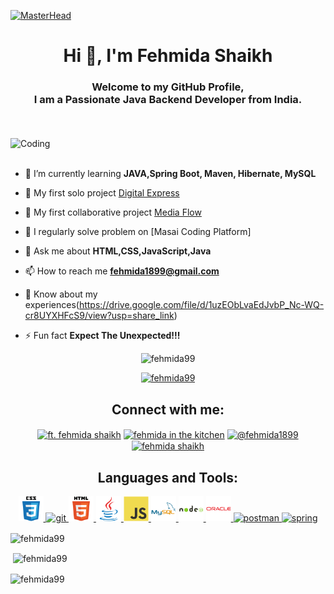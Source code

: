 
[![MasterHead](https://user-images.githubusercontent.com/112754704/216366164-49995ea1-fe74-4732-ba65-872f4f43e95c.png)](https://fehmida99.github.io)


<h1 align="center">Hi 👋, I'm Fehmida Shaikh</h1>
<h3 align="center">Welcome to my GitHub Profile,<br> I am a Passionate Java Backend Developer from India.</h3>
<br><br>




<img align="center" alt="Coding" width="900" height="420"  src="https://i.gifer.com/origin/bc/bca56ffe4a6e2910237482982aa856fe.gif">
<br><br>


- 🌱 I’m currently learning **JAVA,Spring Boot, Maven, Hibernate, MySQL**
- 🔭 My first solo project [Digital Express](https://digital-express-99.netlify.app/)

- 👯 My first collaborative project [Media Flow](https://mediaflow-website.netlify.app/)

- 📝 I regularly solve problem on [Masai Coding Platform]

- 💬 Ask me about **HTML,CSS,JavaScript,Java**

- 📫 How to reach me **fehmida1899@gmail.com**

- 📄 Know about my experiences(https://drive.google.com/file/d/1uzEObLvaEdJvbP_Nc-WQ-cr8UYXHFcS9/view?usp=share_link)

- ⚡ Fun fact **Expect The Unexpected!!!**

<p align="center"> <img src="https://komarev.com/ghpvc/?username=fehmida99&label=Profile%20views&color=0e75b6&style=flat" alt="fehmida99" /> </p>

<p align="center"> <a href="https://github.com/ryo-ma/github-profile-trophy"><img src="https://github-profile-trophy.vercel.app/?username=fehmida99" alt="fehmida99" /></a> </p>




<h2 align="center">Connect with me:</h2>
<p align="center">
<a href="https://linkedin.com/in/ft. fehmida shaikh" target="blank"><img align="center" src="https://raw.githubusercontent.com/rahuldkjain/github-profile-readme-generator/master/src/images/icons/Social/linked-in-alt.svg" alt="ft. fehmida shaikh" height="30" width="40" /></a>
<a href="https://www.youtube.com/c/fehmida in the kitchen" target="blank"><img align="center" src="https://raw.githubusercontent.com/rahuldkjain/github-profile-readme-generator/master/src/images/icons/Social/youtube.svg" alt="fehmida in the kitchen" height="30" width="40" /></a>
<a href="https://www.hackerrank.com/@fehmida1899" target="blank"><img align="center" src="https://raw.githubusercontent.com/rahuldkjain/github-profile-readme-generator/master/src/images/icons/Social/hackerrank.svg" alt="@fehmida1899" height="30" width="40" /></a>
<a href="https://www.leetcode.com/fehmida shaikh" target="blank"><img align="center" src="https://raw.githubusercontent.com/rahuldkjain/github-profile-readme-generator/master/src/images/icons/Social/leet-code.svg" alt="fehmida shaikh" height="30" width="40" /></a>
</p>


<h2 align="center">Languages and Tools:</h2>
<p align="center"> <a href="https://www.w3schools.com/css/" target="_blank" rel="noreferrer"> <img src="https://raw.githubusercontent.com/devicons/devicon/master/icons/css3/css3-original-wordmark.svg" alt="css3" width="40" height="40"/> </a> <a href="https://git-scm.com/" target="_blank" rel="noreferrer"> <img src="https://www.vectorlogo.zone/logos/git-scm/git-scm-icon.svg" alt="git" width="40" height="40"/> </a> <a href="https://www.w3.org/html/" target="_blank" rel="noreferrer"> <img src="https://raw.githubusercontent.com/devicons/devicon/master/icons/html5/html5-original-wordmark.svg" alt="html5" width="40" height="40"/> </a> <a href="https://www.java.com" target="_blank" rel="noreferrer"> <img src="https://raw.githubusercontent.com/devicons/devicon/master/icons/java/java-original.svg" alt="java" width="40" height="40"/> </a> <a href="https://developer.mozilla.org/en-US/docs/Web/JavaScript" target="_blank" rel="noreferrer"> <img src="https://raw.githubusercontent.com/devicons/devicon/master/icons/javascript/javascript-original.svg" alt="javascript" width="40" height="40"/> </a> <a href="https://www.mysql.com/" target="_blank" rel="noreferrer"> <img src="https://raw.githubusercontent.com/devicons/devicon/master/icons/mysql/mysql-original-wordmark.svg" alt="mysql" width="40" height="40"/> </a> <a href="https://nodejs.org" target="_blank" rel="noreferrer"> <img src="https://raw.githubusercontent.com/devicons/devicon/master/icons/nodejs/nodejs-original-wordmark.svg" alt="nodejs" width="40" height="40"/> </a> <a href="https://www.oracle.com/" target="_blank" rel="noreferrer"> <img src="https://raw.githubusercontent.com/devicons/devicon/master/icons/oracle/oracle-original.svg" alt="oracle" width="40" height="40"/> </a> <a href="https://postman.com" target="_blank" rel="noreferrer"> <img src="https://www.vectorlogo.zone/logos/getpostman/getpostman-icon.svg" alt="postman" width="40" height="40"/> </a> <a href="https://spring.io/" target="_blank" rel="noreferrer"> <img src="https://www.vectorlogo.zone/logos/springio/springio-icon.svg" alt="spring" width="40" height="40"/> </a> </p></p>

<p><img align="center" src="https://github-readme-stats.vercel.app/api/top-langs?username=fehmida99&show_icons=true&locale=en&layout=compact" alt="fehmida99" /></p>

<p>&nbsp;<img align="center" src="https://github-readme-stats.vercel.app/api?username=fehmida99&show_icons=true&locale=en" alt="fehmida99" /></p>

<p><img align="center" src="https://github-readme-streak-stats.herokuapp.com/?user=fehmida99&" alt="fehmida99" /></p>
